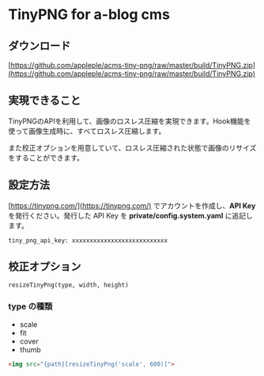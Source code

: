 # TinyPNG for a-blog cms

## ダウンロード

[https://github.com/appleple/acms-tiny-png/raw/master/build/TinyPNG.zip](https://github.com/appleple/acms-tiny-png/raw/master/build/TinyPNG.zip)


## 実現できること

TinyPNGのAPIを利用して、画像のロスレス圧縮を実現できます。Hook機能を使って画像生成時に、すべてロスレス圧縮します。

また校正オプションを用意していて、ロスレス圧縮された状態で画像のリサイズをすることができます。

## 設定方法

[https://tinypng.com/](https://tinypng.com/) でアカウントを作成し、**API Key** を発行ください。発行した API Key を **private/config.system.yaml** に追記します。

```
tiny_png_api_key: xxxxxxxxxxxxxxxxxxxxxxxxxxx
```

## 校正オプション

```
resizeTinyPng(type, width, height)
```

### type の種類

- scale
- fit
- cover
- thumb 


```html
<img src="{path}[resizeTinyPng('scale', 600)]">
```
